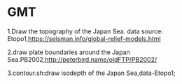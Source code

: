 # GMT 
1.Draw the topography of the Japan Sea.
data source: Etopo1,https://seisman.info/global-relief-models.html

2.draw plate boundaries around the Japan Sea.PB2002,http://peterbird.name/oldFTP/PB2002/

3.contour.sh:draw isodepth of the Japan Sea,data-Etopo1;
